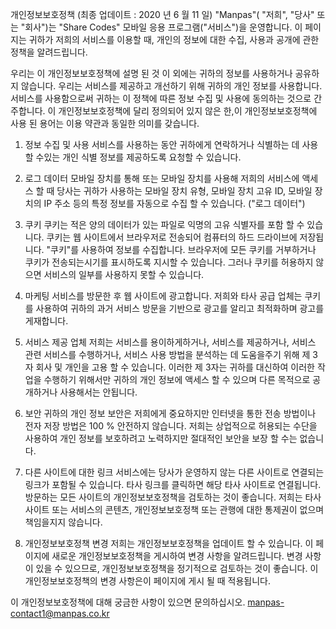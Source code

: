 개인정보보호정책 (최종 업데이트 : 2020 년 6 월 11 일)
"Manpas"( "저희", "당사" 또는 "회사")는 "Share Codes" 모바일 응용 프로그램("서비스")을 운영합니다. 이 페이지는 귀하가 저희의 서비스를 이용할 때, 개인의 정보에 대한 수집, 사용과
공개에 관한 정책을 알려드립니다.

우리는 이 개인정보보호정책에 설명 된 것 이 외에는 귀하의 정보를 사용하거나 공유하지 않습니다. 우리는 서비스를 제공하고 개선하기 위해 귀하의 개인 정보를 사용합니다. 서비스를 사용함으로써 귀하는 이 정책에 따른
정보 수집 및 사용에 동의하는 것으로 간주합니다. 이 개인정보보호정책에 달리 정의되어 있지 않은 한,이 개인정보보호정책에 사용 된 용어는 이용 약관과 동일한 의미를 갖습니다.

1. 정보 수집 및 사용
서비스를 사용하는 동안 귀하에게 연락하거나 식별하는 데 사용할 수있는 개인 식별 정보를 제공하도록 요청할 수 있습니다.

2. 로그 데이터
모바일 장치를 통해 또는 모바일 장치를 사용해 저희의 서비스에 액세스 할 때 당사는 귀하가 사용하는 모바일 장치 유형, 모바일 장치 고유 ID, 모바일 장치의 IP 주소 등의 특정 정보를 자동으로 수집 할 수
있습니다. ("로그 데이터")

3. 쿠키
쿠키는 적은 양의 데이터가 있는 파일로 익명의 고유 식별자를 포함 할 수 있습니다. 쿠키는 웹 사이트에서 브라우저로 전송되어 컴퓨터의 하드 드라이브에 저장됩니다. "쿠키"를 사용하여 정보를 수집합니다. 브라우저에
모든 쿠키를 거부하거나 쿠키가 전송되는시기를 표시하도록 지시할 수 있습니다. 그러나 쿠키를 허용하지 않으면 서비스의 일부를 사용하지 못할 수 있습니다.

4. 마케팅
서비스를 방문한 후 웹 사이트에 광고합니다. 저희와 타사 공급 업체는 쿠키를 사용하여 귀하의 과거 서비스 방문을 기반으로 광고를 알리고 최적화하며 광고를 게재합니다.

5. 서비스 제공 업체
저희는 서비스를 용이하게하거나, 서비스를 제공하거나, 서비스 관련 서비스를 수행하거나, 서비스 사용 방법을 분석하는 데 도움을주기 위해 제 3 자 회사 및 개인을 고용 할 수 있습니다. 이러한 제 3자는 귀하를
대신하여 이러한 작업을 수행하기 위해서만 귀하의 개인 정보에 액세스 할 수 있으며 다른 목적으로 공개하거나 사용해서는 안됩니다.

6. 보안
귀하의 개인 정보 보안은 저희에게 중요하지만 인터넷을 통한 전송 방법이나 전자 저장 방법은 100 % 안전하지 않습니다. 저희는 상업적으로 허용되는 수단을 사용하여 개인 정보를 보호하려고 노력하지만 절대적인 보안을
보장 할 수는 없습니다.

7. 다른 사이트에 대한 링크
서비스에는 당사가 운영하지 않는 다른 사이트로 연결되는 링크가 포함될 수 있습니다. 타사 링크를 클릭하면 해당 타사 사이트로 연결됩니다. 방문하는 모든 사이트의 개인정보보호정책을 검토하는 것이 좋습니다. 저희는 타사
사이트 또는 서비스의 콘텐츠, 개인정보보호정책 또는 관행에 대한 통제권이 없으며 책임을지지 않습니다.

8. 개인정보보호정책 변경
저희는 개인정보보호정책을 업데이트 할 수 있습니다. 이 페이지에 새로운 개인정보보호정책을 게시하여 변경 사항을 알려드립니다. 변경 사항이 있을 수 있으므로, 개인정보보호정책을 정기적으로 검토하는 것이 좋습니다. 이
개인정보보호정책의 변경 사항은이 페이지에 게시 될 때 적용됩니다.

이 개인정보보호정책에 대해 궁금한 사항이 있으면 문의하십시오.
manpas-contact1@manpas.co.kr